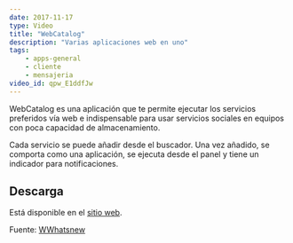 ```yaml
---
date: 2017-11-17
type: Video
title: "WebCatalog"
description: "Varias aplicaciones web en uno"
tags:
    - apps-general
    - cliente
    - mensajeria
video_id: qpw_E1ddfJw
---
```


WebCatalog es una aplicación que te permite ejecutar los servicios preferidos vía web e  indispensable para usar servicios sociales en equipos con poca capacidad de almacenamiento.

Cada servicio se puede añadir desde el buscador. Una vez añadido, se comporta como una aplicación, se ejecuta desde el panel y tiene un indicador para notificaciones.

## Descarga

Está disponible en el [sitio web](https://webcatalog.io/download/linux).

Fuente: [WWhatsnew](https://wwwhatsnew.com/2017/07/22/webcatalog-para-usar-tus-aplicaciones-web-favoritas-de-forma-nativa/)
